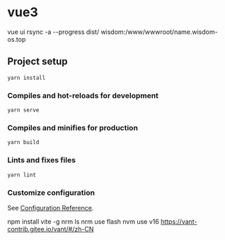 # vue3
vue ui
rsync -a --progress dist/ wisdom:/www/wwwroot/name.wisdom-os.top
## Project setup
```
yarn install
```

### Compiles and hot-reloads for development
```
yarn serve
```

### Compiles and minifies for production
```
yarn build
```

### Lints and fixes files
```
yarn lint
```

### Customize configuration
See [Configuration Reference](https://cli.vuejs.org/config/).

npm install vite -g
nrm ls 
nrm use flash
nvm use v16
https://vant-contrib.gitee.io/vant/#/zh-CN
